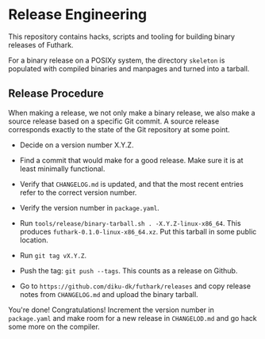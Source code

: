 Release Engineering
===================

This repository contains hacks, scripts and tooling for building
binary releases of Futhark.

For a binary release on a POSIXy system, the directory `skeleton` is
populated with compiled binaries and manpages and turned into a
tarball.

Release Procedure
-----------------

When making a release, we not only make a binary release, we also make
a source release based on a specific Git commit.  A source release
corresponds exactly to the state of the Git repository at some point.

 * Decide on a version number X.Y.Z.

 * Find a commit that would make for a good release.  Make sure it is
   at least minimally functional.

 * Verify that `CHANGELOG.md` is updated, and that the most recent
   entries refer to the correct version number.

 * Verify the version number in `package.yaml`.

 * Run `tools/release/binary-tarball.sh . -X.Y.Z-linux-x86_64`.  This
   produces `futhark-0.1.0-linux-x86_64.xz`.  Put this tarball in some
   public location.

 * Run `git tag vX.Y.Z`.

 * Push the tag: `git push --tags`.  This counts as a release on
   Github.

 * Go to `https://github.com/diku-dk/futhark/releases` and copy
   release notes from `CHANGELOG.md` and upload the binary tarball.

You're done!  Congratulations!  Increment the version number in
`package.yaml` and make room for a new release in `CHANGELOD.md` and
go hack some more on the compiler.
